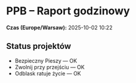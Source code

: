 # PPB – Raport godzinowy
**Czas (Europe/Warsaw):** 2025-10-02 10:22

## Status projektów
- Bezpieczny Pieszy — OK
- Zwolnij przy przejściu — OK
- Odblask ratuje życie — OK

